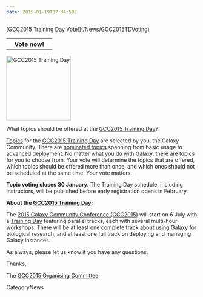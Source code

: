 ```yaml
---
date: 2015-01-19T07:34:50Z
---
```

<div class='newsItemHeader'>[GCC2015 Training Day Vote!](/News/GCC2015TDVoting)</div>

<table>
  <tr>
    <th> &nbsp;&nbsp; <a href='http://gcc2015.tsl.ac.uk/training-day/'>Vote now!</a> &nbsp;&nbsp; </th>
  </tr>
</table>


<div class='right'><a href='http://gcc2015.tsl.ac.uk/training-day/'><img src='/Images/Logos/GCC2015LogoWide600.png' alt='GCC2015 Training Day' width="170" /></a></div>

What topics should be offered at the [GCC2015 Training Day](http://gcc2015.tsl.ac.uk/training-day/)?

[Topics](http://gcc2015.tsl.ac.uk/training-day/) for the [GCC2015 Training Day](http://gcc2015.tsl.ac.uk/training-day/) are selected by you, the Galaxy Community.  There are [nominated topics](http://gcc2015.tsl.ac.uk/training-day/) spanning from basic usage to advanced deployment.  No matter what you do with Galaxy, there are topics for you to choose from.  Your vote will determine the topics that are offered, which topics should be offered more than once,  and which ones should not be scheduled at the same time.  Your vote matters. 

**Topic voting closes 30 January.** The Training Day schedule, including instructors, will be published before early registration opens in February.

**About the [GCC2015 Training Day](http://gcc2015.tsl.ac.uk/training-day/):**

The [2015 Galaxy Community Conference (GCC2015)](http://gcc2015.tsl.ac.uk/) will start on 6 July with a [Training Day](http://gcc2015.tsl.ac.uk/training-day/) featuring parallel tracks, each with several multi-hour workshops. There will be at least one complete track  about using Galaxy for biological research, and at least one full track on deploying and managing Galaxy instances.

As always, please let us know if you have any questions.

Thanks,

The [GCC2015 Organising Committee](http://gcc2015.tsl.ac.uk/organisers/)


CategoryNews

